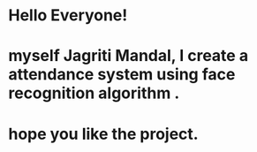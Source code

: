 # Hello Everyone!
# myself Jagriti Mandal, I create a attendance system using face recognition algorithm .
# hope you like the project.
